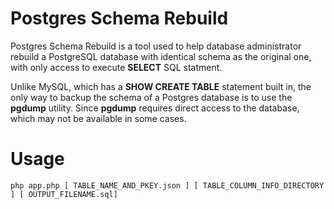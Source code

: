 Postgres Schema Rebuild
======
Postgres Schema Rebuild is a tool used to help database administrator rebuild a PostgreSQL database with identical schema as the original one, with only access to execute **SELECT** SQL statment.

Unlike MySQL, which has a **SHOW CREATE TABLE** statement built in, the only way to backup the schema of a Postgres database is to use the **pgdump** utility. Since **pgdump** requires direct access to the database, which may not be available in some cases.

# Usage
	php app.php [ TABLE_NAME_AND_PKEY.json ] [ TABLE_COLUMN_INFO_DIRECTORY ] [ OUTPUT_FILENAME.sql]